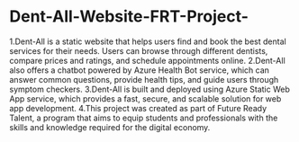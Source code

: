 # Dent-All-Website-FRT-Project-


1.Dent-All is a static website that helps users find and book the best dental services for their needs. Users can browse through different dentists, 
compare prices and ratings, and schedule appointments online. 
2.Dent-All also offers a chatbot powered by Azure Health Bot service, which can answer common questions, provide health tips, and guide users through symptom checkers. 
3.Dent-All is built and deployed using Azure Static Web App service, which provides a fast, secure, and scalable solution for web app development.
4.This project was created as part of Future Ready Talent, a program that aims to equip students and professionals with the skills and knowledge required for the digital economy.
